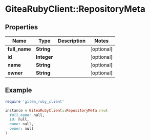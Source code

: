# GiteaRubyClient::RepositoryMeta

## Properties

| Name | Type | Description | Notes |
| ---- | ---- | ----------- | ----- |
| **full_name** | **String** |  | [optional] |
| **id** | **Integer** |  | [optional] |
| **name** | **String** |  | [optional] |
| **owner** | **String** |  | [optional] |

## Example

```ruby
require 'gitea_ruby_client'

instance = GiteaRubyClient::RepositoryMeta.new(
  full_name: null,
  id: null,
  name: null,
  owner: null
)
```

